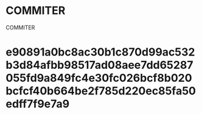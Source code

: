 # COMMITER
COMMITER






# e90891a0bc8ac30b1c870d99ac532b3d84afbb98517ad08aee7dd65287055fd9a849fc4e30fc026bcf8b020bcfcf40b664be2f785d220ec85fa50edff7f9e7a9
